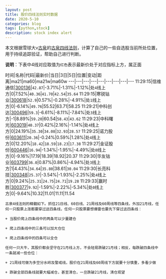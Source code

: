 ```yaml
---
layout: post
title: 股价四线法则实时数据
date: 2020-5-10
categories: blog
tags: [python,stock]
description: stock index alert
---
```



本文根据雪球大v[古泉](https://xueqiu.com/u/7148646888)的[古泉四线法则](https://xueqiu.com/7148646888/130498192)，计算了自己的一些自选股当前所处位置，用于持续追踪验证，帮助自己进行判断。

**说明**：下表中4线对应取值为`红色`表示最新价处于对应指标上方，属正面

时间|名称|代码|最新价|当日|3日|5日|位置|变动|距离|ma21|ma60|ma21w|ma60w
---|---|---|---|---|---|---|---|---
11:29:15|信维通信|[300136](https://xueqiu.com/S/SZ300136)|`42.87`|-3.71%|-1.31%|-1.12%|处`4`线上方|0|7.52%|`40.36`|`41.70`|`42.54`|`35.64`
11:29:15|寒锐钴业|[300618](https://xueqiu.com/S/SZ300618)|`52.9`|0.57%|-0.28%|-4.91%|处`1`线上方|0|-6.14%|`49.76`|55.52|63.71|58.25
11:29:21|中科创达|[300496](https://xueqiu.com/S/SZ300496)|`59.3`|-6.61%|-8.11%|-7.84%|处`3`线上方|-1|8.89%|`59.20`|60.54|`58.43`|`43.62`
11:29:23|中科曙光|[603019](https://xueqiu.com/S/SH603019)|`40.37`|0.42%|2.16%|-1.14%|处`4`线上方|0|24.19%|`35.30`|`34.08`|`32.93`|`28.57`
11:29:25|诺力股份|[603611](https://xueqiu.com/S/SH603611)|`20.36`|-0.24%|0.59%|1.28%|处`4`线上方|0|12.20%|`18.42`|`18.59`|`18.23`|`17.38`
11:29:27|金证股份|[600446](https://xueqiu.com/S/SH600446)|`16.94`|-1.34%|-1.95%|-4.49%|处`0`线上方|0|-9.16%|17.19|18.39|18.92|20.37
11:29:30|华友钴业|[603799](https://xueqiu.com/S/SH603799)|`36.0`|0.87%|0.86%|-4.94%|处`3`线上方|1|4.43%|`34.64`|`35.80`|38.61|`30.04`
11:29:30|长亮科技|[300348](https://xueqiu.com/S/SZ300348)|`25.37`|-3.54%|-1.93%|-2.25%|处`4`线上方|0|9.24%|`25.31`|`24.75`|`24.71`|`19.28`
11:29:33|赢时胜|[300377](https://xueqiu.com/S/SZ300377)|`9.92`|-1.59%|-2.22%|-5.34%|处`0`线上方|0|-9.64%|10.32|11.01|11.11|11.54

```
古泉4线法则的精髓如下。抓住21日线、60日线、21周线及60周线等四条线，外加21月线，任何一只股票上涨都要穿过这四条线，任何一只股票要想爆雷也要先下穿过这四条线：

+ 当股价爬上四条线中的两条可以少量建仓

+ 爬上四条线中的三条可以加大仓位

+ 爬上四条线中的四条可以全仓

任何一只大牛，其股价都会坚守在21月线上方，不会轻易跌破21月线；相反，每跌破四条线中一条就减一些仓位：

+ 21周线可做为多空分水岭及警戒线，股价在21周线及60周线下方就要十分慎重，多看少做

+ 跌破全部四条线就要大幅减仓，甚至清仓，一旦跌破21月线，清仓观望
```